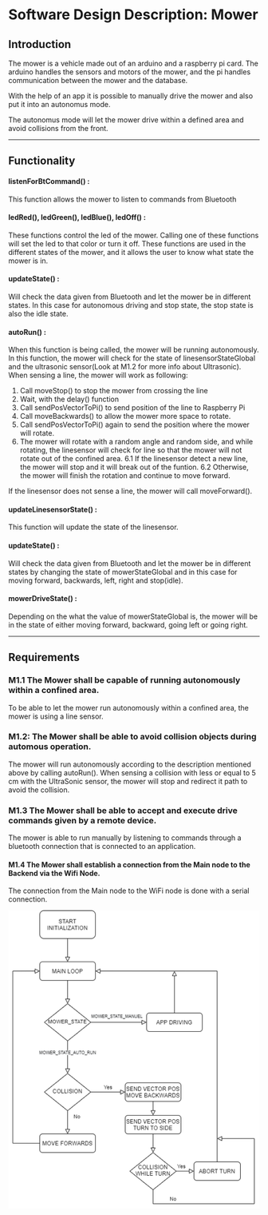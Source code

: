 # Software Design Description: Mower

## Introduction
The mower is a vehicle made out of an arduino and a raspberry pi card. The arduino handles the sensors and motors of the mower, and the pi handles communication between the mower and the database.

With the help of an app it is possible to manually drive the mower and also put it into an autonomus mode.

The autonomus mode will let the mower drive within a defined area and avoid collisions from the front.

---------------
## Functionality
#### listenForBtCommand() :
This function allows the mower to listen to commands from Bluetooth

#### ledRed(), ledGreen(), ledBlue(), ledOff() :
These functions control the led of the mower. 
Calling one of these functions will set the led to that color or turn it off. These functions are used in the different states of the mower, and it allows the user to know what state the mower is in. 

#### updateState() :
Will check the data given from Bluetooth and let the mower be in different states. In this case for autonomous driving and stop state, the stop state is also the idle state. 

#### autoRun() :
When this function is being called, the mower will be running autonomously. In this function, the mower will check for the state of linesensorStateGlobal and the ultrasonic sensor(Look at M1.2 for more info about Ultrasonic). 
When sensing a line, the mower will work as following:
1. Call moveStop() to stop the mower from crossing the line 
2. Wait, with the delay() function
3. Call sendPosVectorToPi() to send position of the line to Raspberry Pi
4. Call moveBackwards() to allow the mower more space to rotate. 
5. Call sendPosVectorToPi() again to send the position where the mower will rotate. 
6. The mower will rotate with a random angle and random side, and while rotating, the linesensor will check for line so that the mower will not rotate out of the confined area. 
   6.1 If the linesensor detect a new line, the mower will stop and it will break out of the funtion.
   6.2 Otherwise, the mower will finish the rotation and continue to move forward. 

If the linesensor does not sense a line, the mower will call moveForward().

#### updateLinesensorState() :
This function will update the state of the linesensor. 

#### updateState() :
Will check the data given from Bluetooth and let the mower be in different states by changing the state of mowerStateGlobal and in this case for moving forward, backwards, left, right and stop(idle). 

#### mowerDriveState() :
Depending on the what the value of mowerStateGlobal is, the mower will be in the state of either moving forward, backward, going left or going right. 

---------------
## Requirements
### M1.1 The Mower shall be capable of running autonomously within a confined area. 

To be able to let the mower run autonomously within a confined area, the mower is using a line sensor. 

### M1.2: The Mower shall be able to avoid collision objects during automous operation. 

The mower will run autonomously according to the description mentioned above by calling autoRun(). When sensing a collision with less or equal to 5 cm with the UltraSonic sensor, the mower will stop and redirect it path to avoid the collision. 

### M1.3 The Mower shall be able to accept and execute drive commands given by a remote device. 

The mower is able to run manually by listening to commands through a bluetooth connection that is connected to an application. 

#### M1.4 The Mower shall establish a connection from the Main node to the Backend via the Wifi Node.

The connection from the Main node to the WiFi node is done with a serial connection.


![Mower Flow Chart](https://github.com/Team-Tools-JU/mower/blob/documentationUpdate/MowerFlowChart.png)
